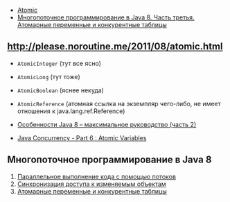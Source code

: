 
* [Atomic](https://habrahabr.ru/post/187854)
* [Многопоточное программирование в Java 8. Часть третья. Атомарные переменные и конкурентные таблицы](https://tproger.ru/translations/java8-concurrency-tutorial-3)

http://please.noroutine.me/2011/08/atomic.html
---
* `AtomicInteger` (тут все ясно)
* `AtomicLong` (тут тоже)
* `AtomicBoolean` (яснее некуда)
* `AtomicReference` (атомная ссылка на экземпляр чего-либо, не имеет отношения к java.lang.ref.Reference)

* [Особенности Java 8 – максимальное руководство (часть 2)](http://info.javarush.ru/translation/2014/10/09/Особенности-Java-8-максимальное-руководство-часть-2-.html)
* [Java Concurrency - Part 6 : Atomic Variables](https://baptiste-wicht.com/posts/2010/09/java-concurrency-atomic-variables.html)


Многопоточное программирование в Java 8
---
1. [Параллельное выполнение кода с помощью потоков](https://tproger.ru/translations/java8-concurrency-tutorial-1)
2. [Синхронизация доступа к изменяемым объектам](https://tproger.ru/translations/java8-concurrency-tutorial-2)
3. [Атомарные переменные и конкурентные таблицы](https://tproger.ru/translations/java8-concurrency-tutorial-3)


